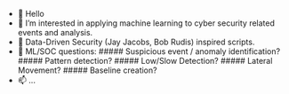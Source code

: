 - 👋 Hello
- 👀 I’m interested in applying machine learning to cyber security related events and analysis.
- 🌱 Data-Driven Security (Jay Jacobs, Bob Rudis) inspired scripts.
- 💞️ ML/SOC questions:
      ##### Suspicious event / anomaly identification?  
      ##### Pattern detection? 
      ##### Low/Slow Detection? 
      ##### Lateral Movement? 
      ##### Baseline creation?
- 📫 ...

<!---
midalama/midalama is a ✨ special ✨ repository because its `README.md` (this file) appears on your GitHub profile.
You can click the Preview link to take a look at your changes.
--->
